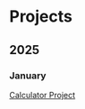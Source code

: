 # Projects

## 2025

### January
[Calculator Project](https://github.com/fculallad/Projects/blob/main/Calculator/Calculator.md)
